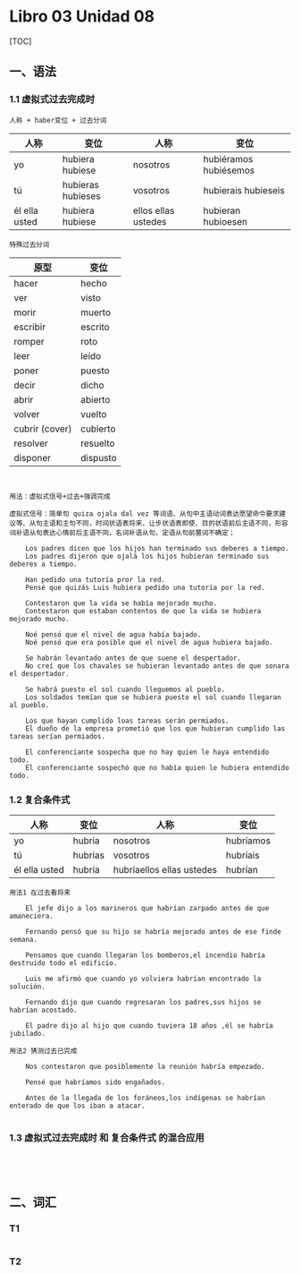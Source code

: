 # Libro 03 Unidad 08

[TOC]

## 一、语法

### 1.1 虚拟式过去完成时

```
人称 + haber变位 + 过去分词
```

| 人称          | 变位              | 人称                | 变位                  |
| ------------- | ----------------- | ------------------- | --------------------- |
| yo            | hubiera hubiese   | nosotros            | hubiéramos hubiésemos |
| tú            | hubieras hubieses | vosotros            | hubierais hubieseis   |
| él ella usted | hubiera hubiese   | ellos ellas ustedes | hubieran hubioesen    |

```
特殊过去分词
```

| 原型            | 变位     |
| --------------- | -------- |
| hacer           | hecho    |
| ver             | visto    |
| morir           | muerto   |
| escribir        | escrito  |
| romper          | roto     |
| leer            | leído    |
| poner           | puesto   |
| decir           | dicho    |
| abrir           | abierto  |
| volver          | vuelto   |
| cubrir  (cover) | cubierto |
| resolver        | resuelto |
| disponer        | dispusto |

```


用法：虚拟式信号+过去+强调完成

虚拟式信号：简单句 quiza ojala dal vez 等词语、从句中主语动词表达愿望命令要求建议等、从句主语和主句不同，时间状语表将来，让步状语表即使、目的状语前后主语不同，形容词补语从句表达心情前后主语不同，名词补语从句，定语从句前置词不确定；

    Los padres dicen que los hijos han terminado sus deberes a tiempo.
    Los padres dijeron que ojalá los hijos hubieran terminado sus deberes a tiempo.

    Han pedido una tutoría pror la red.
    Pensé que quizás Luis hubiera pedido una tutoría por la red.

    Contestaron que la vida se había mejorado mucho.
    Contestaron que estaban contentos de que la vida se hubiera mejorado mucho.

    Noé pensó que el nivel de agua había bajado.
    Noé pensó que era posible que el nivel de agua hubiera bajado.

    Se habrán levantado antes de que suene el despertador.
    No creí que los chavales se hubieran levantado antes de que sonara el despertador.

    Se habrá puesto el sol cuando lleguemos al pueblo.
    Los soldados temían que se hubiera puesto el sol cuando llegaran al pueblo.

    Los que hayan cumplido loas tareas serán permiados.
    El dueño de la empresa prometió que los que hubieran cumplido las tareas serían permiados.

    El conferenciante sospecha que no hay quien le haya entendido todo.
    El conferenciante sospechó que no había quien le hubiera entendido todo.

```

  

### 1.2 复合条件式

| 人称          | 变位    | 人称                      | 变位      |
| ------------- | ------- | ------------------------- | --------- |
| yo            | hubría  | nosotros                  | hubríamos |
| tú            | hubrías | vosotros                  | hubríais  |
| él ella usted | hubría  | hubríaellos ellas ustedes | hubrían   |

```
用法1 在过去看将来

	El jefe dijo a los marineros que habrían zarpado antes de que amaneciera.

	Fernando pensó que su hijo se habría mejorado antes de ese finde semana.

	Pensamos que cuando llegaran los bomberos,el incendio habría destruido todo el edificio.

	Luis me afirmó que cuando yo volviera habrían encontrado la solución.

	Fernando dijo que cuando regresaran los padres,sus hijos se habrían acostado.

	El padre dijo al hijo que cuando tuviera 18 años ,él se habría jubilado.

用法2 猜测过去已完成

	Nos contestaron que posiblemente la reunión habría empezado.
	
	Pensé que habríamos sido engañados.
	
	Antes de la llegada de los foráneos,los indígenas se habrían enterado de que los iban a atacar.
 

```

### 1.3 虚拟式过去完成时 和 复合条件式 的混合应用

```




```





## 二、词汇

### T1

```

```



### T2

```

```







